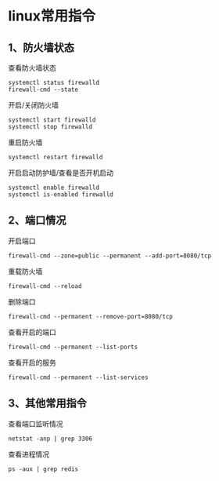# linux常用指令

## 1、防火墙状态

查看防火墙状态

```shell
systemctl status firewalld 
firewall-cmd --state
```

开启/关闭防火墙

```shell
systemctl start firewalld
systemctl stop firewalld
```

重启防火墙

```shell
systemctl restart firewalld
```

开启启动防护墙/查看是否开机启动

```shell
systemctl enable firewalld
systemctl is-enabled firewalld
```



## 2、端口情况

开启端口

```shell
firewall-cmd --zone=public --permanent --add-port=8080/tcp
```

重载防火墙

```shell
firewall-cmd --reload
```

删除端口

```shell
firewall-cmd --permanent --remove-port=8080/tcp
```

查看开启的端口

```shell
firewall-cmd --permanent --list-ports
```

查看开启的服务

```shell
firewall-cmd --permanent --list-services
```



## 3、其他常用指令

查看端口监听情况

```shell
netstat -anp | grep 3306
```

查看进程情况

```shell
ps -aux | grep redis
```

